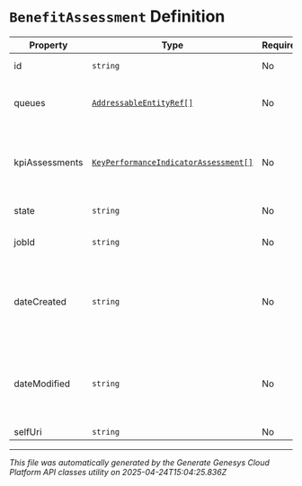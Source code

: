 # `BenefitAssessment` Definition

| Property | Type | Required | Description |
|----------|------|----------|-------------|
| id | `string` | No | The globally unique identifier for the object. |
| queues | [`AddressableEntityRef[]`](addressableentityref-definition.md) | No | The list of queues that are assessed for Predictive Routing benefit. |
| kpiAssessments | [`KeyPerformanceIndicatorAssessment[]`](keyperformanceindicatorassessment-definition.md) | No | A set of key performance indicators applied on the queue to determine suitability of Predictive Routing. |
| state | `string` | No | State of the benefit assessment. |
| jobId | `string` | No | The unique identifier of job that created this benefit assessment. |
| dateCreated | `string` | No | Creation Date of the benefit assessment. Date time is represented as an ISO-8601 string. For example: yyyy-MM-ddTHH:mm:ss[.mmm]Z |
| dateModified | `string` | No | Modified Date of the benefit assessment. Date time is represented as an ISO-8601 string. For example: yyyy-MM-ddTHH:mm:ss[.mmm]Z |
| selfUri | `string` | No | The URI for this object |

---

*This file was automatically generated by the Generate Genesys Cloud Platform API classes utility on 2025-04-24T15:04:25.836Z*